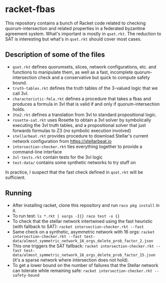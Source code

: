 # racket-fbas

This repository contains a bunch of Racket code related to checking quorum-intersection and related properties in a federated byzantine agreement system.
What's important is mostly in `qset.rkt`.
The reduction to SAT is interesting but what's in `qset.rkt` should cover most cases.

## Description of some of the files

* `qset.rkt` defines quorumsets, slices, network configurations, etc. and functions to manipulate them, as well as a fast, incomplete quorum-intersection check and a conservative but quick to compute safety bound.
* `truth-tables.rkt` defines the truth tables of the 3-valued logic that we call 3vl.
* `characteristic-fmla.rkt` defines a procedure that takes a fbas and produces a formula in 3vl that is valid if and only if quorum-intersection holds.
* `3to2.rkt` defines a translation from 3vl to standard propositional logic.
* `rosette-sat.rkt` uses Rosette to obtain a 3vl solver by symbolically executing the 3vl truth tables, and a propositional solver that just forwards formulas to Z3 (no symbolic execution involved)
* `stellarbeat.rkt` provides procedure to download Stellar's current network configuration from https://stellarbeat.io
* `intersection-checker.rkt` ties everything together to provide a command-line interface
* `3vl-tests.rkt` contain tests for the 3vl logic
* `test-data/` contains some synthetic networks to try stuff on

In practice, I suspect that the fast check defined in `qset.rkt` will be sufficient.

## Running

* After installing racket, clone this repository and run `raco pkg install` in it.
* To run test: `ls *.rkt | xargs -I{} raco test -x {}`
* To check that the stellar network intertwined using the fast heuristic (with fallback to SAT): `racket intersection-checker.rkt --fast`
* Same check on a synthetic, asymmetric network with 16 orgs: `racket intersection-checker.rkt --fast test-data/almost_symmetric_network_16_orgs_delete_prob_factor_2.json`
* This one triggers the SAT fallback: `racket intersection-checker.rkt --fast test-data/almost_symmetric_network_16_orgs_delete_prob_factor_15.json` (it's a sparse network where intersection does not hold).
* To get a lower bound on the number of failures that the Stellar network can tolerate while remaining safe: `racket intersection-checker.rkt --safety-bound`
